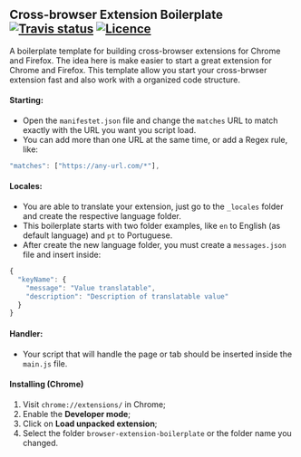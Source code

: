 ## Cross-browser Extension Boilerplate [![Travis status][travis-card]][travis-link] [![Licence][licence-card]][licence-link]

[travis-card]: https://travis-ci.org/williankeller/browser-extension-boilerplate.svg?branch=master 
[travis-link]: https://travis-ci.org/williankeller/browser-extension-boilerplate "Trevis status"

[licence-card]: https://img.shields.io/badge/License-MIT-blue.svg
[licence-link]: http://opensource.org/licenses/MIT "MIT License"

A boilerplate template for building cross-browser extensions for Chrome and Firefox.
The idea here is make easier to start a great extension for Chrome and Firefox.
This template allow you start your cross-brwser extension fast and also work with a organized code structure.


#### Starting:
* Open the `manifestet.json` file and change the `matches` URL to match exactly with the URL you want you script load.
* You can add more than one URL at the same time, or add a Regex rule, like:
```javascript
"matches": ["https://any-url.com/*"],
```

#### Locales:
* You are able to translate your extension, just go to the `_locales` folder and create the respective language folder.
* This boilerplate starts with two folder examples, like `en` to English (as default language) and `pt` to Portuguese.
* After create the new language folder, you must create a `messages.json` file and insert inside:
```javascript
{
  "keyName": {
    "message": "Value translatable",
    "description": "Description of translatable value"
  }
}
```

#### Handler:
* Your script that will handle the page or tab should be inserted inside the `main.js` file.

#### Installing (Chrome)
1. Visit `chrome://extensions/` in Chrome;
2. Enable the **Developer mode**;
3. Click on **Load unpacked extension**;
4. Select the folder `browser-extension-boilerplate` or the folder name you changed.
